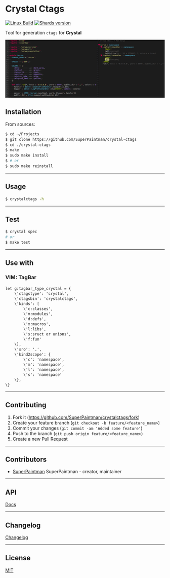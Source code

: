 # Crystal Ctags

[![Linux Build][travis-image]][travis-url]
[![Shards version][shards-image]][shards-url]


Tool for generation `ctags` for **Crystal**

![Screenshot][screenshot-image]


## Installation

From sources:

```sh
$ cd ~/Projects
$ git clone https://github.com/SuperPaintman/crystal-ctags
$ cd ./crystal-ctags
$ make
$ sudo make install
$ # or
$ sudo make reinstall
```


--------------------------------------------------------------------------------

## Usage

```sh
$ crystalctags -h
```


--------------------------------------------------------------------------------

## Test

```sh
$ crystal spec
# or
$ make test
```


--------------------------------------------------------------------------------

## Use with
### VIM: TagBar

```vim
let g:tagbar_type_crystal = {
    \'ctagstype': 'crystal',
    \'ctagsbin': 'crystalctags',
    \'kinds': [
        \'c:classes',
        \'m:modules',
        \'d:defs',
        \'x:macros',
        \'l:libs',
        \'s:sruct or unions',
        \'f:fun'
    \],
    \'sro': '.',
    \'kind2scope': {
        \'c': 'namespace',
        \'m': 'namespace',
        \'l': 'namespace',
        \'s': 'namespace'
    \},
\}
```


--------------------------------------------------------------------------------

## Contributing

1. Fork it (<https://github.com/SuperPaintman/crystalctags/fork>)
2. Create your feature branch (`git checkout -b feature/<feature_name>`)
3. Commit your changes (`git commit -am 'Added some feature'`)
4. Push to the branch (`git push origin feature/<feature_name>`)
5. Create a new Pull Request


--------------------------------------------------------------------------------

## Contributors

- [SuperPaintman](https://github.com/SuperPaintman) SuperPaintman - creator, maintainer


--------------------------------------------------------------------------------

## API
[Docs][docs-url]


--------------------------------------------------------------------------------

## Changelog
[Changelog][changelog-url]


--------------------------------------------------------------------------------

## License

[MIT][license-url]


[license-url]: LICENSE
[changelog-url]: CHANGELOG.md
[docs-url]: https://superpaintman.github.io/crystalctags/
[screenshot-image]: README/screenshot.png
[travis-image]: https://img.shields.io/travis/SuperPaintman/crystalctags/master.svg?label=linux
[travis-url]: https://travis-ci.org/SuperPaintman/crystalctags
[shards-image]: https://img.shields.io/github/tag/superpaintman/crystalctags.svg?label=shards
[shards-url]: https://github.com/superpaintman/crystalctags

